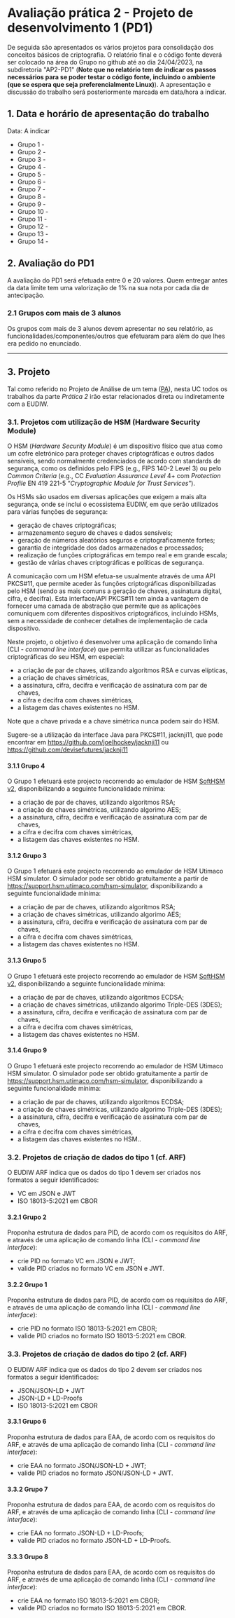 # Avaliação prática 2 - Projeto de desenvolvimento 1 (PD1)

De seguida são apresentados os vários projetos para consolidação dos conceitos básicos de criptografia. O relatório final e o código fonte deverá ser colocado na área do Grupo no github até ao dia 24/04/2023, na subdiretoria "AP2-PD1" (**Note que no relatório tem de indicar os passos necessários para se poder testar o código fonte, incluindo o ambiente (que se espera que seja preferencialmente Linux)**).
A apresentação e discussão do trabalho será posteriormente marcada em data/hora a indicar.

## 1. Data e horário de apresentação do trabalho

Data: A indicar

+ Grupo 1 -
+ Grupo 2 -
+ Grupo 3 -
+ Grupo 4 -
+ Grupo 5 -
+ Grupo 6 -
+ Grupo 7 -
+ Grupo 8 -
+ Grupo 9 -
+ Grupo 10 -
+ Grupo 11 -
+ Grupo 12 -
+ Grupo 13 -
+ Grupo 14 -

## 2. Avaliação do PD1

A avaliação do PD1 será efetuada entre 0 e 20 valores. Quem entregar antes da data limite tem uma valorização de 1% na sua nota por cada dia de antecipação.

### 2.1 Grupos com mais de 3 alunos

Os grupos com mais de 3 alunos devem apresentar no seu relatório, as funcionalidades/componentes/outros que efetuaram para além do que lhes era pedido no enunciado.

----

## 3. Projeto

Tal como referido no Projeto de Análise de um tema ([PA](PA.md)), nesta UC todos os trabalhos da parte *Prática 2* irão estar relacionados direta ou indiretamente com a EUDIW.

### 3.1. Projetos com utilização de HSM (Hardware Security Module)

O HSM (*Hardware Security Module*) é um dispositivo físico que atua como um cofre eletrónico para proteger chaves criptográficas e outros dados sensíveis, sendo normalmente credenciados de acordo com standards de segurança, como os definidos pelo FIPS (e.g., FIPS 140-2 Level 3) ou pelo *Common Criteria* (e.g., CC *Evaluation Assurance Level* 4+ com *Protection Profile* EN 419 221-5 “*Cryptographic Module for Trust Services*”).

Os HSMs são usados em diversas aplicações que exigem a mais alta segurança, onde se inclui o ecossistema EUDIW, em que serão utilizados para várias funções de segurança:

+ geração de chaves criptográficas;
+ armazenamento seguro de chaves e dados sensíveis;
+ geração de números aleatórios seguros e criptograficamente fortes;
+ garantia de integridade dos dados armazenados e processados;
+ realização de funções criptográficas em tempo real e em grande escala;
+ gestão de várias chaves criptográficas e políticas de segurança.

A comunicação com um HSM efetua-se usualmente através de uma API PKCS#11, que permite aceder às funções criptográficas disponibilizadas pelo HSM (sendo as mais comuns a geração de chaves, assinatura digital, cifra, e decifra). Esta interface/API PKCS#11 tem ainda a vantagem de fornecer uma camada de abstração que permite que as aplicações comuniquem com diferentes dispositivos criptográficos, incluindo HSMs, sem a necessidade de conhecer detalhes de implementação de cada dispositivo.

Neste projeto, o objetivo é desenvolver uma aplicação de comando linha (CLI - *command line interface*) que permita utilizar as funcionalidades criptográficas do seu HSM, em especial:

+ a criação de par de chaves, utilizando algoritmos RSA e curvas elípticas,
+ a criação de chaves simétricas,
+ a assinatura, cifra, decifra e verificação de assinatura com par de chaves,
+ a cifra e decifra com chaves simétricas,
+ a listagem das chaves existentes no HSM.

Note que a chave privada e a chave simétrica nunca podem sair do HSM.

Sugere-se a utilização da interface Java para PKCS#11, jacknji11, que pode encontrar em <https://github.com/joelhockey/jacknji11> ou <https://github.com/devisefutures/jacknji11>

#### 3.1.1 Grupo 4

O Grupo 1 efetuará este projecto recorrendo ao emulador de HSM [SoftHSM v2](https://github.com/opendnssec/SoftHSMv2), disponibilizando a seguinte funcionalidade mínima:

+ a criação de par de chaves, utilizando algoritmos RSA;
+ a criação de chaves simétricas, utilizando algorimo AES;
+ a assinatura, cifra, decifra e verificação de assinatura com par de chaves,
+ a cifra e decifra com chaves simétricas,
+ a listagem das chaves existentes no HSM.

#### 3.1.2 Grupo 3

O Grupo 1 efetuará este projecto recorrendo ao emulador de HSM Utimaco HSM simulator. O simulador pode ser obtido gratuitamente a partir de <https://support.hsm.utimaco.com/hsm-simulator>, disponibilizando a seguinte funcionalidade mínima:

+ a criação de par de chaves, utilizando algoritmos RSA;
+ a criação de chaves simétricas, utilizando algorimo AES;
+ a assinatura, cifra, decifra e verificação de assinatura com par de chaves,
+ a cifra e decifra com chaves simétricas,
+ a listagem das chaves existentes no HSM.

#### 3.1.3 Grupo 5

O Grupo 1 efetuará este projecto recorrendo ao emulador de HSM [SoftHSM v2](https://github.com/opendnssec/SoftHSMv2), disponibilizando a seguinte funcionalidade mínima:

+ a criação de par de chaves, utilizando algoritmos ECDSA;
+ a criação de chaves simétricas, utilizando algorimo Triple-DES (3DES);
+ a assinatura, cifra, decifra e verificação de assinatura com par de chaves,
+ a cifra e decifra com chaves simétricas,
+ a listagem das chaves existentes no HSM.

#### 3.1.4 Grupo 9

O Grupo 1 efetuará este projecto recorrendo ao emulador de HSM Utimaco HSM simulator. O simulador pode ser obtido gratuitamente a partir de <https://support.hsm.utimaco.com/hsm-simulator>, disponibilizando a seguinte funcionalidade mínima:

+ a criação de par de chaves, utilizando algoritmos ECDSA;
+ a criação de chaves simétricas, utilizando algorimo Triple-DES (3DES);
+ a assinatura, cifra, decifra e verificação de assinatura com par de chaves,
+ a cifra e decifra com chaves simétricas,
+ a listagem das chaves existentes no HSM..

### 3.2. Projetos de criação de dados do tipo 1 (cf. ARF)

O EUDIW ARF indica que os dados do tipo 1 devem ser criados nos formatos a seguir identificados:

+ VC em JSON e JWT
+ ISO 18013-5:2021 em CBOR

#### 3.2.1 Grupo 2

Proponha estrutura de dados para PID, de acordo com os requisitos do ARF, e através de uma aplicação de comando linha (CLI - *command line interface*):

+ crie PID no formato VC em JSON e JWT;
+ valide PID criados no formato VC em JSON e JWT.

#### 3.2.2 Grupo 1

Proponha estrutura de dados para PID, de acordo com os requisitos do ARF, e através de uma aplicação de comando linha (CLI - *command line interface*):

+ crie PID no formato ISO 18013-5:2021 em CBOR;
+ valide PID criados no formato ISO 18013-5:2021 em CBOR.

### 3.3. Projetos de criação de dados do tipo 2 (cf. ARF)

O EUDIW ARF indica que os dados do tipo 2 devem ser criados nos formatos a seguir identificados:

+ JSON/JSON-LD + JWT
+ JSON-LD + LD-Proofs
+ ISO 18013-5:2021 em CBOR

#### 3.3.1 Grupo 6

Proponha estrutura de dados para EAA, de acordo com os requisitos do ARF, e através de uma aplicação de comando linha (CLI - *command line interface*):

+ crie EAA no formato JSON/JSON-LD + JWT;
+ valide PID criados no formato JSON/JSON-LD + JWT.

#### 3.3.2 Grupo 7

Proponha estrutura de dados para EAA, de acordo com os requisitos do ARF, e através de uma aplicação de comando linha (CLI - *command line interface*):

+ crie EAA no formato JSON-LD + LD-Proofs;
+ valide PID criados no formato JSON-LD + LD-Proofs.

#### 3.3.3 Grupo 8

Proponha estrutura de dados para EAA, de acordo com os requisitos do ARF, e através de uma aplicação de comando linha (CLI - *command line interface*):

+ crie EAA no formato ISO 18013-5:2021 em CBOR;
+ valide PID criados no formato ISO 18013-5:2021 em CBOR.
